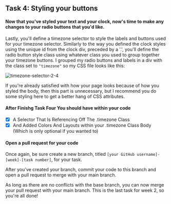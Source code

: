 ## Task 4: Styling your buttons 

#### Now that you've styled your text and your clock, now's time to make any changes to your radio buttons that you'd like.

Lastly, you'll define a timezone selector to style the labels and buttons used for your timezone selector.  Similarly to the way you defined the clock styles using the unique id from the clock div, preceded by a '.', you'll define the radio button style class using whatever class you used to group together your timezone buttons. I grouped my radio buttons and labels in a div with the class set to `"timezone"` so my CSS file looks like this:

![timezone-selector-2-4](https://user-images.githubusercontent.com/32557138/106408404-5eee6900-640c-11eb-9960-6c4581bf1cf0.png)

If you're already satisfied with how your page looks because of how you styled the body, then this part is unnecessary, but I recommend you do some styling here to get a better hang of CSS attributes.

#### After Finishg Task Four You should have within your code
- [x] A Selector That Is Referencing Off The .timezone Class
- [x] And Added Colors And Layouts within your .timezone Class Body (Which is only optional if you wanted to) 

#### Open a pull request for your code

Once again, be sure create a new branch, titled `[your GitHub username]-[week]-[task number]`, for your task.  

After you've created your branch, commit your code to this branch and open a pull request to merge with your main branch.  

As long as there are no conflicts with the base branch, you can now merge your pull request with your main branch. This is the last task for week 2, so you're all done! 
